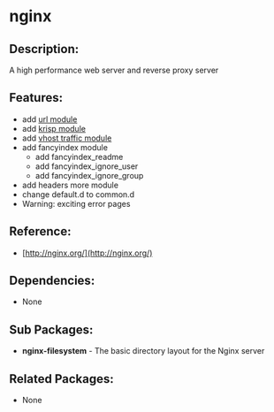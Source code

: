 # nginx

## Description:

A high performance web server and reverse proxy server

## Features:

* add [url module](https://github.com/vozlt/nginx-module-url)
* add [krisp module](https://github.com/vozlt/nginx-module-krisp)
* add [vhost traffic module](https://github.com/vozlt/nginx-module-vts)
* add fancyindex module
  * add fancyindex\_readme
  * add fancyindex\_ignore\_user
  * add fancyindex\_ignore\_group
* add headers more module
* change default.d to common.d
* Warning: exciting error pages

## Reference:

* [http://nginx.org/](http://nginx.org/)

## Dependencies:

* None

## Sub Packages:

* **nginx-filesystem** - The basic directory layout for the Nginx server

## Related Packages:

* None

